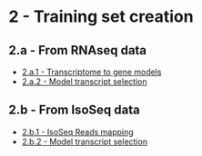 2 - Training set creation
=========================

2.a - From RNAseq data
----------------------

-   [2.a.1 - Transcriptome to gene models](2a1_Transcriptome_to_gene_model_construction.md)
-   [2.a.2 - Model transcript selection](2a2_Model_transcript_selection.md)

2.b - From IsoSeq data
----------------------

-   [2.b.1 - IsoSeq Reads mapping](2b1_IsoSeq_reads_mapping.md)
-   [2.b.2 - Model transcript selection](2b2_Model_transcript_selection.md)

